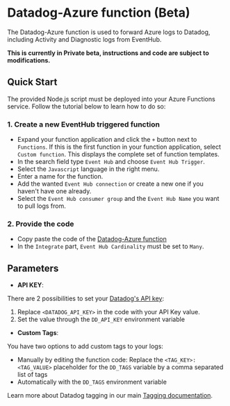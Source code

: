 # Datadog-Azure function (Beta)

The Datadog-Azure function is used to forward Azure logs to Datadog, including Activity and Diagnostic logs from EventHub.

**This is currently in Private beta, instructions and code are subject to modifications.**

## Quick Start

The provided Node.js script must be deployed into your Azure Functions service. Follow the tutorial below to learn how to do so:

### 1. Create a new EventHub triggered function

- Expand your function application and click the `+` button next to `Functions`. If this is the first function in your function application, select `Custom function`. This displays the complete set of function templates.
- In the search field type `Event Hub` and choose `Event Hub Trigger`.
- Select the `Javascript` language in the right menu.
- Enter a name for the function.
- Add the wanted `Event Hub connection` or create a new one if you haven't have one already.
- Select the `Event Hub consumer group` and the `Event Hub Name` you want to pull logs from.

### 2. Provide the code

- Copy paste the code of the [Datadog-Azure function](./index.js)
- In the `Integrate` part, `Event Hub Cardinality` must be set to `Many`.

## Parameters

- **API KEY**:

There are 2 possibilities to set your [Datadog's API key](https://app.datadoghq.com/account/settings#api):

1. Replace `<DATADOG_API_KEY>` in the code with your API Key value.
2. Set the value through the `DD_API_KEY` environment variable

- **Custom Tags**:

You have two options to add custom tags to your logs:

- Manually by editing the function code: Replace the `<TAG_KEY>:<TAG_VALUE>` placeholder for the `DD_TAGS` variable by a comma separated list of tags
- Automatically with the `DD_TAGS` environment variable

Learn more about Datadog tagging in our main [Tagging documentation](https://docs.datadoghq.com/tagging/).
